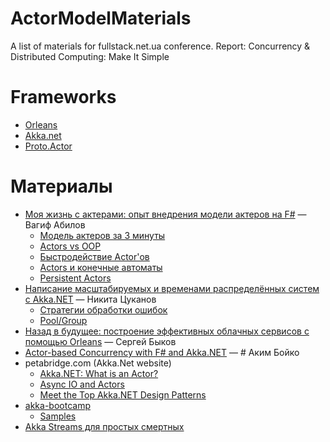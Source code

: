 
# ActorModelMaterials
A list of materials for fullstack.net.ua conference. 
Report: Concurrency &amp; Distributed Computing: Make It Simple
# Frameworks
- [Orleans](https://dotnet.github.io/orleans/)
- [Akka.net](https://getakka.net/)
- [Proto.Actor](http://proto.actor/)
# Материалы
 - [Моя жизнь с актерами: опыт внедрения модели актеров на F#](https://youtu.be/wRxO5ky7S8g) — Вагиф Абилов
	 - [Модель актеров за 3 минуты](https://youtu.be/wRxO5ky7S8g?t=11m23s)
	 - [Actors vs OOP](https://youtu.be/wRxO5ky7S8g?t=14m)
	 - [Быстродействие Actor'ов](http://imagizer.imageshack.com/img923/5987/rKPY7r.png)
	 - [Actors и конечные автоматы](https://youtu.be/wRxO5ky7S8g?t=18m40s)
	 - [Persistent Actors](https://youtu.be/wRxO5ky7S8g?t=32m33s)
 - [Написание масштабируемых и временами распределённых систем с Akka.NET](https://youtu.be/fwWA6Bugg_c) — Никита Цуканов
	 - [Cтратегии обработки ошибок](https://youtu.be/fwWA6Bugg_c?t=18m21s)
	 - [Pool/Group](https://youtu.be/fwWA6Bugg_c?t=23m42s)
 - [Назад в будущее: построение эффективных облачных сервисов с помощью Orleans](https://youtu.be/OsysS9a53dk) — Сергей Быков
 - [Actor-based Concurrency with F# and Akka.NET](https://youtu.be/LLG8_0XtD4o) — # Аким Бойко
 - petabridge.com (Akka.Net website)
	 - [Akka.NET: What is an Actor?](https://petabridge.com/blog/akkadotnet-what-is-an-actor/)
	 - [Async IO and Actors](https://petabridge.com/blog/akkadotnet-async-actors-using-pipeto/)
	 - [Meet the Top Akka.NET Design Patterns](https://petabridge.com/blog/top-akkadotnet-design-patterns/)
 - [akka-bootcamp](https://github.com/petabridge/akka-bootcamp)
	 - [Samples](https://github.com/petabridge/akkadotnet-code-samples)
 - [Akka Streams для простых смертных](https://habr.com/company/jugru/blog/418639/)
